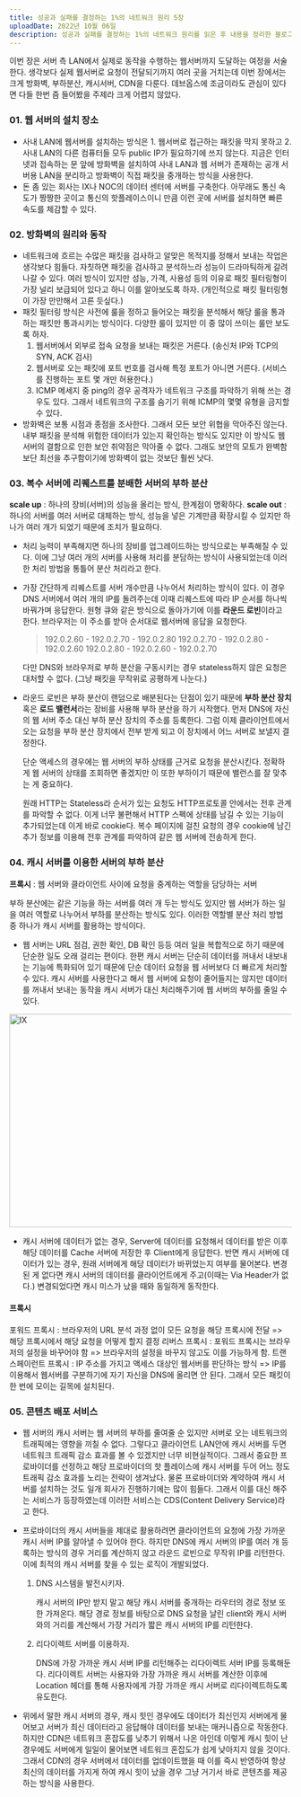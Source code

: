 ```yaml
---
title: 성공과 실패를 결정하는 1%의 네트워크 원리 5장
uploadDate: 2022년 10월 06일
description: 성공과 실패를 결정하는 1%의 네트워크 원리를 읽은 후 내용을 정리한 블로그입니다. 차례는 그대로 따라가나 저의 말로 풀어서 정리할 예정입니다. 최대한 책 내용을 따라가나 중간중간 개인적인 생각이 포함될 수 있습니다.
---
```


이번 장은 서버 측 LAN에서 실제로 동작을 수행하는 웹서버까지 도달하는 여정을 서술한다. 생각보다 실제 웹서버로 요청이 전달되기까지 여러 곳을 거치는데 이번 장에서는 크게 방화벽, 부하분산, 캐시서버, CDN을 다룬다. 데브옵스에 조금이라도 관심이 있다면 다들 한번 즘 들어봤을 주제라 크게 어렵지 않았다.



### 01. 웹 서버의 설치 장소

* 사내 LAN에 웹서버를 설치하는 방식은 1. 웹서버로 접근하는 패킷을 막지 못하고 2.사내 LAN의 다른 컴퓨터들 모두 public IP가 필요하기에 쓰지 않는다. 지금은 인터넷과 접속하는 문 앞에 방화벽을 설치하여 사내 LAN과 웹 서버가 존재하는 공개 서버용 LAN을 분리하고 방화벽이 직접 패킷을 중개하는 방식을 사용한다.
* 돈 좀 있는 회사는 IX나 NOC의 데이터 센터에 서버를 구축한다. 아무래도 통신 속도가 짱짱한 곳이고 통신의 핫플레이스이니 만큼 이런 곳에 서버를 설치하면 빠른 속도를 체감할 수 있다.



### 02. 방화벽의 원리와 동작

* 네트워크에 흐르는 수많은 패킷을 검사하고 알맞은 목적지를 정해서 보내는 작업은 생각보다 힘들다. 자칫하면 패킷을 검사하고 분석하느라 성능이 드라마틱하게 갈려나갈 수 있다. 여러 방식이 있지만 성능, 가격, 사용성 등의 이유로 패킷 필터링형이 가장 널리 보급되어 있다고 하니 이를 알아보도록 하자. (개인적으로 패킷 필터링형이 가장 만만해서 고른 듯싶다.)
* 패킷 필터링 방식은 사전에 룰을 정하고 들어오는 패킷을 분석해서 해당 룰을 통과하는 패킷만 통과시키는 방식이다. 다양한 룰이 있지만 이 중 많이 쓰이는 룰만 보도록 하자.
  1. 웹서버에서 외부로 접속 요청을 보내는 패킷은 거른다. (송신처 IP와 TCP의 SYN, ACK 검사)
  2. 웹서버로 오는 패킷에 포트 번호를 검사해 특정 포트가 아니면 거른다. (서비스를 진행하는 포트 몇 개만 허용한다.)
  3. ICMP 메세지 중 ping의 경우 공격자가 네트워크 구조를 파악하기 위해 쓰는 경우도 있다. 그래서 네트워크의 구조를 숨기기 위해 ICMP의 몇몇 유형을 금지할 수 있다.
* 방화벽은 보통 시점과 종점을 조사한다. 그래서 모든 보안 위협을 막아주진 않는다. 내부 패킷을 분석해 위험한 데이터가 있는지 확인하는 방식도 있지만 이 방식도 웹 서버의 결함으로 인한 보안 취약점은 막아줄 수 없다. 그래도 보안의 모토가 완벽함보단 최선을 추구함이기에 방화벽이 없는 것보단 훨씬 낫다.



### 03. 복수 서버에 리퀘스트를 분배한 서버의 부하 분산

**scale up** : 하나의 장비(서버)의 성능을 올리는 방식, 한계점이 명확하다.
**scale out** : 하나의 서버를 여러 서버로 대체하는 방식, 성능을 넣은 기계만큼 확장시킬 수 있지만 하나가 여러 개가 되었기 때문에 조치가 필요하다.

* 처리 능력이 부족해지면 하나의 장비를 업그레이드하는 방식으로는 부족해질 수 있다. 이에 그냥 여러 개의 서버를 사용해 처리를 분담하는 방식이 사용되었는데 이러한 처리 방법을 통틀어 분산 처리라고 한다.

* 가장 간단하게 리퀘스트를 서버 개수만큼 나누어서 처리하는 방식이 있다. 이 경우 DNS 서버에서 여러 개의 IP를 돌려주는데 이때 리퀘스트에 따라 IP 순서를 하나씩 바꿔가며 응답한다. 원형 큐와 같은 방식으로 돌아가기에 이를 **라운드 로빈**이라고 한다. 브라우저는 이 주소를 받아 순서대로 웹서버에 응답을 요청한다.

  > 192.0.2.60 - 192.0.2.70 - 192.0.2.80
  > 192.0.2.70 - 192.0.2.80 - 192.0.2.60
  > 192.0.2.80 - 192.0.2.60 - 192.0.2.70

  다만 DNS와 브라우저로 부하 분산을 구동시키는 경우 stateless하지 않은 요청은 대처할 수 없다. (그냥 패킷을 무작위로 공평하게 나눈다.) 

* 라운드 로빈은 부하 분산이 랜덤으로 배분된다는 단점이 있기 때문에 **부하 분산 장치** 혹은 **로드 밸런서**라는 장비를 사용해 부하 분산을 하기 시작했다. 먼저 DNS에 자신의 웹 서버 주소 대신 부하 분산 장치의 주소를 등록한다. 그럼 이제 클라이언트에서 오는 요청을 부하 분산 장치에서 전부 받게 되고 이 장치에서 어느 서버로 보낼지 결정한다.

  단순 액세스의 경우에는 웹 서버의 부하 상태를 근거로 요청을 분산시킨다. 정확하게 웹 서버의 상태를 조회하면 좋겠지만 이 또한 부하이기 때문에 밸런스를 잘 맞추는 게 중요하다. 

  원래 HTTP는 Stateless라 순서가 있는 요청도 HTTP프로토콜 안에서는 전후 관계를 파악할 수 없다. 이게 너무 불편해서 HTTP 스펙에 상태를 남길 수 있는 기능이 추가되었는데 이게 바로 cookie다. 복수 페이지에 걸친 요청의 경우 cookie에 남긴 추가 정보를 이용해 전후 관계를 파악하여 같은 웹 서버에 전송하게 한다.



### 04. 캐시 서버를 이용한 서버의 부하 분산

**프록시** : 웹 서버와 클라이언트 사이에 요청을 중계하는 역할을 담당하는 서버

부하 분산에는 같은 기능을 하는 서버를 여러 개 두는 방식도 있지만 웹 서버가 하는 일을 여러 역할로 나누어서 부하를 분산하는 방식도 있다. 이러한 역할별 분산 처리 방법 중 하나가 캐시 서버를 활용하는 방식이다.

* 웹 서버는 URL 점검, 권한 확인, DB 확인 등등 여러 일을 복합적으로 하기 때문에 단순한 일도 오래 걸리는 편이다. 한편 캐시 서버는 단순히 데이터를 꺼내서 내보내는 기능에 특화되어 있기 때문에 단순 데이터 요청을 웹 서버보다 더 빠르게 처리할 수 있다. 캐시 서버를 사용한다고 해서 웹 서버에 요청이 줄어들지는 않지만 데이터를 꺼내서 보내는 동작을 캐시 서버가 대신 처리해주기에 웹 서버의 부하를 줄일 수 있다.

<img src="/Users/cuzz/Documents/project-github/cuzzs-log/public/posts/network/image/network05_01.png" alt="IX" width="600" height="380" />

* 캐시 서버에 데이터가 없는 경우, Server에 데이터를 요청해서 데이터를 받은 이후 해당 데이터를 Cache 서버에 저장한 후 Client에게 응답한다. 반면 캐시 서버에 데이터가 있는 경우, 원래 서버에게 해당 데이터가 바뀌었는지 여부를 물어본다. 변경된 게 없다면 캐시 서버의 데이터를 클라이언트에게 주고(이때는 Via Header가 없다.) 변경되었다면 캐시 미스가 났을 때와 동일하게 동작한다.

#### 프록시

포워드 프록시 : 브라우저의 URL 분석 과정 없이 모든 요청을 해당 프록시에 전달 => 해당 프록시에서 해당 요청을 어떻게 할지 결정
리버스 프록시 : 포워드 프록시는 브라우저의 설정을 바꾸어야 함 => 브라우저의 설정을 바꾸지 않고도 이를 가능하게 함.
트랜스페이런트 프록시 : IP 주소를 가지고 액세스 대상인 웹서버를 판단하는 방식 => IP를 이용해서 웹서버를 구분하기에 자기 자신을 DNS에 올리면 안 된다. 그래서 모든 패킷이 한 번에 모이는 길목에 설치된다.



### 05. 콘텐츠 배포 서비스

* 웹 서버의 캐시 서버는 웹 서버의 부하를 줄여줄 순 있지만 서버로 오는 네트워크의 트래픽에는 영향을 끼칠 수 없다. 그렇다고 클라이언트 LAN안에 캐시 서버를 두면 네트워크 트래픽 감소 효과를 볼 수 있겠지만 너무 비현실적이다. 그래서 중요한 프로바이더를 선정하고 해당 프로바이더의 핫 플레이스에 캐시 서버를 두어 어느 정도 트래픽 감소 효과를 노리는 전략이 생겨났다. 물론 프로바이더와 계약하여 캐시 서버를 설치하는 것도 일개 회사가 진행하기에는 많이 힘들다. 그래서 이를 대신 해주는 서비스가 등장하였는데 이러한 서비스는 CDS(Content Delivery Service)라고 한다.

* 프로바이더의 캐시 서버들을 제대로 활용하려면 클라이언트의 요청에 가장 가까운 캐시 서버 IP를 알아낼 수 있어야 한다. 하지만 DNS에 캐시 서버의 IP를 여러 개 등록하는 방식의 경우 거리를 계산하지 않고 라운드 로빈으로 무작위 IP를 리턴한다. 이에 최적의 캐시 서버를 찾을 수 있는 로직이 개발되었다.

  1. DNS 시스템을 발전시키자.

     캐시 서버의 IP만 받지 말고 해당 캐시 서버를 중개하는 라우터의 경로 정보 또한 가져온다. 해당 경로 정보를 바탕으로 DNS 요청을 날린 client와 캐시 서버와의 거리를 계산해서 가장 거리가 짧은 캐시 서버의 IP를 리턴한다.
     
  1. 리다이렉트 서버를 이용하자.
  
     DNS에 가장 가까운 캐시 서버 IP를 리턴해주는 리다이렉트 서버 IP를 등록해둔다. 리다이렉트 서버는 사용자와 가장 가까운 캐시 서버를 계산한 이후에  Location 헤더를 통해 사용자에게 가장 가까운 캐시 서버로 리다이렉트하도록 유도한다.
  
* 위에서 말한 캐시 서버의 경우, 캐시 힛인 경우에도 데이터가 최신인지 서버에게 물어보고 서버가 최신 데이터라고 응답해야 데이터를 보내는 매커니즘으로 작동한다. 하지만 CDN은 네트워크 혼잡도를 낮추기 위해서 나온 아인데 이렇게 캐시 힛이 난 경우에도 서버에게 일일이 물어보면 네트워크 혼잡도가 쉽게 낮아지지 않을 것이다. 그래서 CDN의 경우 서버에서 데이터를 업데이트했을 때 이를 즉시 반영하여 항상 최신의 데이터를 가지게 하여 캐시 힛이 났을 경우 그냥 거기서 바로 콘텐츠를 제공하는 방식을 사용한다.



